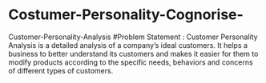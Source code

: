# Costumer-Personality-Cognorise-
Customer-Personality-Analysis #Problem Statement : Customer Personality Analysis is a detailed analysis of a company’s ideal customers.  It helps a business to better understand its customers and makes it easier for them to modify products according to the specific needs, behaviors and concerns of different types of customers. 
